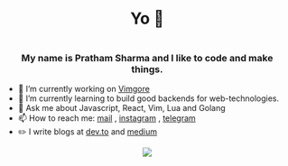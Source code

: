 <h1 align="center">
  <br>
  Yo 🤘
  <br>
</h1>

<h3 align="center">
  <br>
    My name is Pratham Sharma and I like to code and make things. 
  <br>
</h3>


- 🔭 I’m currently working on [Vimgore](https://github.com/ps173/vimgore)
- 🌱 I’m currently learning to build good backends for web-technologies.
- 💬 Ask me about Javascript, React, Vim, Lua and Golang
- 📫 How to reach me: [mail](mailto:prathamsharma173@gmail.com) , [instagram](https://www.instagram.com/unparalleled173/) , [telegram](https://t.me/Spirit_ps17)
- ✏️ I write blogs at [dev.to](https://dev.to/ps173) and [medium](https://mehmehsloth.medium.com/)  

<p align="center">
  <img src="https://github-readme-stats-five-lyart.vercel.app/api?username=ps173&theme=gruvbox&show_icons=true">
</p>
